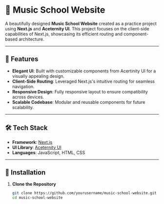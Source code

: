 # 🎵 Music School Website  

A beautifully designed **Music School Website** created as a practice project using **Next.js** and **Aceternity UI**. This project focuses on the client-side capabilities of Next.js, showcasing its efficient routing and component-based architecture.

---

## 🚀 Features  
- **Elegant UI**: Built with customizable components from Acertinity UI for a visually appealing design.  
- **Client-Side Routing**: Leveraged Next.js's intuitive routing for seamless navigation.  
- **Responsive Design**: Fully responsive layout to ensure compatibility across devices.  
- **Scalable Codebase**: Modular and reusable components for future scalability.  

---

## 🛠️ Tech Stack  
- **Framework**: [Next.js](https://nextjs.org/)  
- **UI Library**: [Aceternity UI](https://ui.aceternity.com/)  
- **Languages**: JavaScript, HTML, CSS  

---

## 🔧 Installation  

1. **Clone the Repository**  
   ```bash
   git clone https://github.com/yourusername/music-school-website.git
   cd music-school-website

